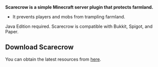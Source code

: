 **Scarecrow is a simple Minecraft server plugin that protects farmland.**

* It prevents players and mobs from trampling farmland.

Java Edition required. Scarecrow is compatible with Bukkit, Spigot, and Paper.

## Download Scarecrow

You can obtain the latest resources from [here](https://github.com/ok4m0e0/Scarecrow/releases/latest).
